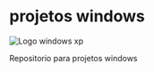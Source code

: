 # projetos windows
![Logo windows xp](https://encrypted-tbn0.gstatic.com/images?q=tbn:ANd9GcThFnV-GAYlw1ORk98ZsJ364KlGzfF9945-nA&s)

Repositorio para projetos windows
